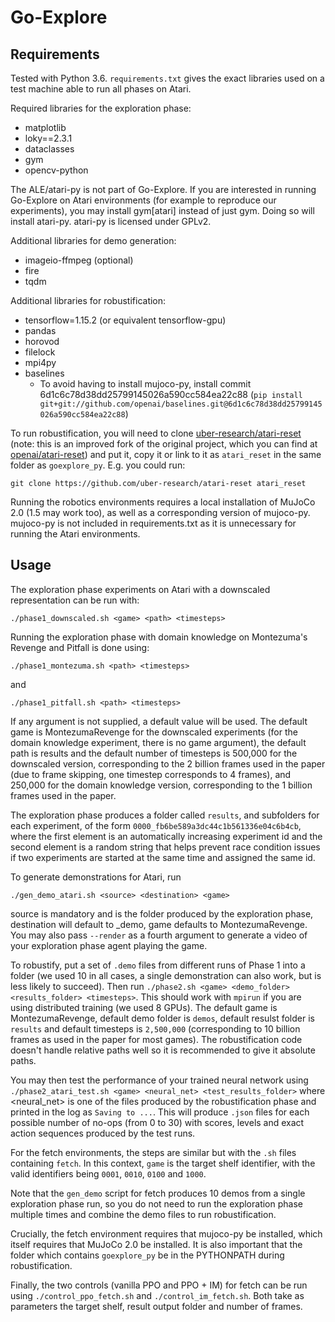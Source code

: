 # Go-Explore

## Requirements

Tested with Python 3.6. `requirements.txt` gives the exact libraries used on a test machine
able to run all phases on Atari.

Required libraries for the exploration phase:
- matplotlib
- loky==2.3.1
- dataclasses
- gym
- opencv-python

The ALE/atari-py is not part of Go-Explore. If you are interested in running Go-Explore on Atari environments (for example to reproduce our experiments), you may install gym\[atari\] instead of just gym. Doing so will install atari-py. atari-py is licensed under GPLv2.

Additional libraries for demo generation:
- imageio-ffmpeg (optional)
- fire
- tqdm

Additional libraries for robustification:
- tensorflow=1.15.2 (or equivalent tensorflow-gpu)
- pandas
- horovod
- filelock
- mpi4py
- baselines
    - To avoid having to install mujoco-py, install commit 6d1c6c78d38dd25799145026a590cc584ea22c88 (`pip install git+git://github.com/openai/baselines.git@6d1c6c78d38dd25799145026a590cc584ea22c88`)

To run robustification, you will need to clone [uber-research/atari-reset](https://github.com/uber-research/atari-reset) (note: this is an improved fork of the original project, which you can find at [openai/atari-reset](https://github.com/openai/atari-reset)) and
put it, copy it or link to it as `atari_reset` in the same folder as `goexplore_py`.
E.g. you could run:

`git clone https://github.com/uber-research/atari-reset atari_reset`


Running the robotics environments requires a local installation of MuJoCo 2.0 (1.5 may work too),
as well as a corresponding version of mujoco-py. mujoco-py is not included in requirements.txt as it is unnecessary
for running the Atari environments.

## Usage

The exploration phase experiments on Atari with a downscaled representation can be run with:

`./phase1_downscaled.sh <game> <path> <timesteps>`

Running the exploration phase with domain knowledge on Montezuma's Revenge and Pitfall is done using:

`./phase1_montezuma.sh <path> <timesteps>`

and 

`./phase1_pitfall.sh <path> <timesteps>`

If any argument is not supplied, a default value will be used. The default game is MontezumaRevenge for 
the downscaled experiments (for the domain knowledge experiment, there is no game argument), the default
path is results and the default number of timesteps is 500,000 for the downscaled version, corresponding to the 2 billion frames used in the
paper (due to frame skipping, one timestep corresponds to 4 frames), and 250,000 for the domain knowledge version, corresponding
to the 1 billion frames used in the paper.

The exploration phase produces a folder called `results`, and subfolders for each experiment, of the form
`0000_fb6be589a3dc44c1b561336e04c6b4cb`, where the first element is an automatically increasing
experiment id and the second element is a random string that helps prevent race condition issues if
two experiments are started at the same time and assigned the same id.

To generate demonstrations for Atari, run

`./gen_demo_atari.sh <source> <destination> <game>`

source is mandatory and is the folder produced by the exploration phase, destination will default to <source>_demo,
game defaults to MontezumaRevenge. You may also pass `--render` as a fourth argument to generate a video of your
exploration phase agent playing the game.

To robustify, put a set of `.demo` files from different runs of Phase 1 into a folder
(we used 10 in all cases, a single demonstration can also work, but is less
likely to succeed). Then run `./phase2.sh <game> <demo_folder> <results_folder> <timesteps>`. This should work with `mpirun` if you are using distributed 
training (we used 8 GPUs). The default game is MontezumaRevenge, default demo folder is `demos`, default resulst folder is `results`
and default timesteps is `2,500,000` (corresponding to 10 billion frames as used in the paper for most games). The robustification
code doesn't handle relative paths well so it is recommended to give it absolute paths.

You may then test the performance of your trained neural network using 
`./phase2_atari_test.sh <game> <neural_net> <test_results_folder>`
where <neural_net> is one of the files produced by the robustification phase and printed in the log as `Saving to ...`.
This will produce `.json` files for each possible number of no-ops (from 0 to 30) with scores, levels
and exact action sequences produced by the test runs.

For the fetch environments, the steps are similar but with the `.sh` files containing `fetch`. In this context, `game`
is the target shelf identifier, with the valid identifiers being `0001`, `0010`, `0100` and `1000`.

Note that the `gen_demo`
script for fetch produces 10 demos from a single exploration phase run, so you do not need to run the exploration phase
multiple times and combine the demo files to run robustification.

Crucially, the fetch environment requires that mujoco-py be installed, which itself requires that MuJoCo 2.0 be installed.
It is also important that the folder which contains `goexplore_py` be in the PYTHONPATH during robustification.

Finally, the two controls (vanilla PPO and PPO + IM) for fetch can be run using `./control_ppo_fetch.sh` and `./control_im_fetch.sh`.
Both take as parameters the target shelf, result output folder and number of frames.